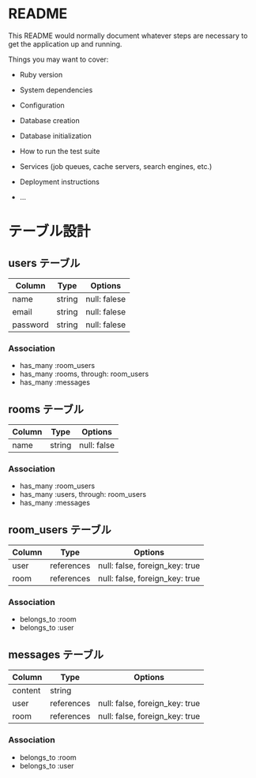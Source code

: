 # README

This README would normally document whatever steps are necessary to get the
application up and running.

Things you may want to cover:

* Ruby version

* System dependencies

* Configuration

* Database creation

* Database initialization

* How to run the test suite

* Services (job queues, cache servers, search engines, etc.)

* Deployment instructions

* ...

# テーブル設計

## users テーブル

|  Column      |  Type    |  Options       |
| -----------  | -------- | ---------------|
|  name        |  string  |  null: falese  |
|  email       |  string  |  null: falese  |
|  password    |  string  |  null: falese  |

### Association

- has_many :room_users
- has_many :rooms, through: room_users
- has_many :messages

## rooms テーブル

|  Column      |  Type    |  Options       |
| -----------  | -------- | ---------------|
|  name        | string   |  null: false   |

### Association

- has_many :room_users
- has_many :users, through: room_users
- has_many :messages

## room_users テーブル

|  Column      |  Type           |  Options                           |
| -----------  | --------------  | -----------------------------------|
|  user        |  references     |  null: false,  foreign_key: true   |
|  room        |  references     |  null: false,  foreign_key: true   |

### Association

- belongs_to :room
- belongs_to :user

## messages テーブル

|  Column      |  Type           |  Options                           |
| -----------  | --------------  | -----------------------------------|
|  content     |  string         |                                    |
|  user        |  references     |  null: false, foreign_key: true    |
|  room        |  references     |  null: false, foreign_key: true    |

### Association

- belongs_to :room
- belongs_to :user